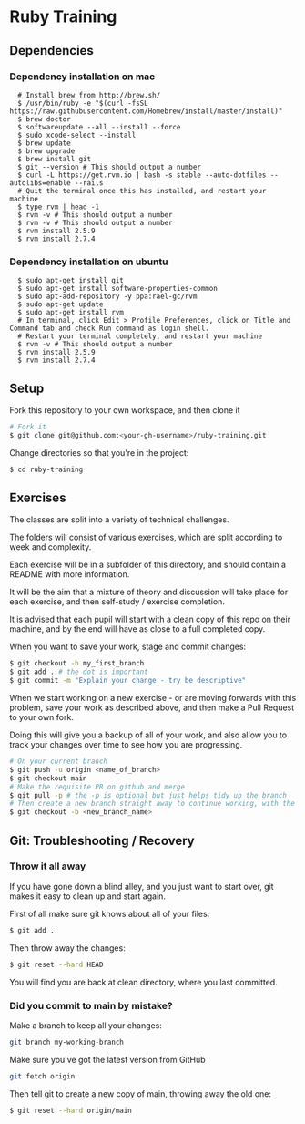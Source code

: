 # Ruby Training

## Dependencies

### Dependency installation on mac

```shell
  # Install brew from http://brew.sh/
  $ /usr/bin/ruby -e "$(curl -fsSL https://raw.githubusercontent.com/Homebrew/install/master/install)"
  $ brew doctor
  $ softwareupdate --all --install --force
  $ sudo xcode-select --install
  $ brew update
  $ brew upgrade
  $ brew install git
  $ git --version # This should output a number
  $ curl -L https://get.rvm.io | bash -s stable --auto-dotfiles --autolibs=enable --rails
  # Quit the terminal once this has installed, and restart your machine
  $ type rvm | head -1
  $ rvm -v # This should output a number
  $ rvm -v # This should output a number
  $ rvm install 2.5.9
  $ rvm install 2.7.4
```

### Dependency installation on ubuntu

```shell
  $ sudo apt-get install git
  $ sudo apt-get install software-properties-common
  $ sudo apt-add-repository -y ppa:rael-gc/rvm
  $ sudo apt-get update
  $ sudo apt-get install rvm
  # In terminal, click Edit > Profile Preferences, click on Title and Command tab and check Run command as login shell.
  # Restart your terminal completely, and restart your machine
  $ rvm -v # This should output a number
  $ rvm install 2.5.9
  $ rvm install 2.7.4
```

## Setup

Fork this repository to your own workspace, and then clone it

```bash
# Fork it
$ git clone git@github.com:<your-gh-username>/ruby-training.git
```

Change directories so that you're in the project:

```bash
$ cd ruby-training
```

## Exercises

The classes are split into a variety of technical challenges.
 
The folders will consist of various exercises, which are split according to week and complexity.
 
Each exercise will be in a subfolder of this directory, and should contain a README with more information.

It will be the aim that a mixture of theory and discussion will take place for each exercise, and then self-study / exercise completion.

It is advised that each pupil will start with a clean copy of this repo on their machine, and by the
end will have as close to a full completed copy.

When you want to save your work, stage and commit changes:

```bash
$ git checkout -b my_first_branch
$ git add . # the dot is important
$ git commit -m "Explain your change - try be descriptive"
```

When we start working on a new exercise - or are moving forwards with this
problem, save your work as described above, and then make a Pull Request to your own fork.

Doing this will give you a backup of all of your work, and also allow you to track your changes
over time to see how you are progressing.

```bash
# On your current branch
$ git push -u origin <name_of_branch>
$ git checkout main
# Make the requisite PR on github and merge
$ git pull -p # the -p is optional but just helps tidy up the branch
# Then create a new branch straight away to continue working, with the latest changes you made
$ git checkout -b <new_branch_name>
```

## Git: Troubleshooting / Recovery

### Throw it all away

If you have gone down a blind alley, and you just want to start over, git makes
it easy to clean up and start again.

First of all make sure git knows about all of your files:

```bash
$ git add .
```

Then throw away the changes:

```bash
$ git reset --hard HEAD
```

You will find you are back at clean directory, where you last committed.

### Did you commit to main by mistake?

Make a branch to keep all your changes:

```bash
git branch my-working-branch
```

Make sure you've got the latest version from GitHub

```bash
git fetch origin
```

Then tell git to create a new copy of main, throwing away the old one:

```bash
$ git reset --hard origin/main
```
